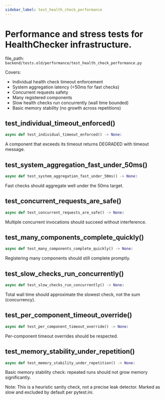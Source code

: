 ```yaml
---
sidebar_label: test_health_check_performance
---
```


# Performance and stress tests for HealthChecker infrastructure.

  file_path: `backend/tests.old/performance/test_health_check_performance.py`

Covers:
- Individual health check timeout enforcement
- System aggregation latency (<50ms for fast checks)
- Concurrent requests safety
- Many registered components
- Slow health checks run concurrently (wall time bounded)
- Basic memory stability (no growth across repetitions)

## test_individual_timeout_enforced()

```python
async def test_individual_timeout_enforced() -> None:
```

A component that exceeds its timeout returns DEGRADED with timeout message.

## test_system_aggregation_fast_under_50ms()

```python
async def test_system_aggregation_fast_under_50ms() -> None:
```

Fast checks should aggregate well under the 50ms target.

## test_concurrent_requests_are_safe()

```python
async def test_concurrent_requests_are_safe() -> None:
```

Multiple concurrent invocations should succeed without interference.

## test_many_components_complete_quickly()

```python
async def test_many_components_complete_quickly() -> None:
```

Registering many components should still complete promptly.

## test_slow_checks_run_concurrently()

```python
async def test_slow_checks_run_concurrently() -> None:
```

Total wall time should approximate the slowest check, not the sum (concurrency).

## test_per_component_timeout_override()

```python
async def test_per_component_timeout_override() -> None:
```

Per-component timeout overrides should be respected.

## test_memory_stability_under_repetition()

```python
async def test_memory_stability_under_repetition() -> None:
```

Basic memory stability check: repeated runs should not grow memory significantly.

Note: This is a heuristic sanity check, not a precise leak detector. Marked as slow and
excluded by default per pytest.ini.
